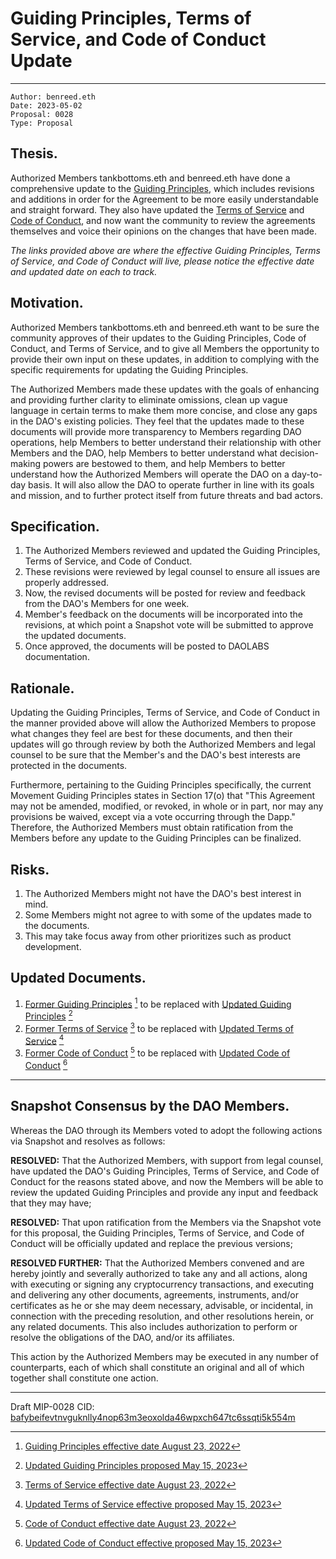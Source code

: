 # Guiding Principles, Terms of Service, and Code of Conduct Update

---

```
Author: benreed.eth
Date: 2023-05-02
Proposal: 0028
Type: Proposal
```

## Thesis.

Authorized Members tankbottoms.eth and benreed.eth have done a comprehensive update to the [Guiding Principles](https://move.xyz/daolabs/daos/move/legal/guiding-principles.md), which includes revisions and additions in order for the Agreement to be more easily understandable and straight forward. They also have updated the [Terms of Service](https://move.xyz/daolabs/daos/move/legal/tos.md) and [Code of Conduct](https://move.xyz/daolabs/daos/move/resources/code-of-conduct.md), and now want the community to review the agreements themselves and voice their opinions on the changes that have been made.

_The links provided above are where the effective Guiding Principles, Terms of Service, and Code of Conduct will live, please notice the effective date and updated date on each to track._

## Motivation.

Authorized Members tankbottoms.eth and benreed.eth want to be sure the community approves of their updates to the Guiding Principles, Code of Conduct, and Terms of Service, and to give all Members the opportunity to provide their own input on these updates, in addition to complying with the specific requirements for updating the Guiding Principles.

The Authorized Members made these updates with the goals of enhancing and providing further clarity to eliminate omissions, clean up vague language in certain terms to make them more concise, and close any gaps in the DAO's existing policies. They feel that the updates made to these documents will provide more transparency to Members regarding DAO operations, help Members to better understand their relationship with other Members and the DAO, help Members to better understand what decision-making powers are bestowed to them, and help Members to better understand how the Authorized Members will operate the DAO on a day-to-day basis. It will also allow the DAO to operate further in line with its goals and mission, and to further protect itself from future threats and bad actors.

## Specification.

1. The Authorized Members reviewed and updated the Guiding Principles, Terms of Service, and Code of Conduct.
2. These revisions were reviewed by legal counsel to ensure all issues are properly addressed.
3. Now, the revised documents will be posted for review and feedback from the DAO's Members for one week.
4. Member's feedback on the documents will be incorporated into the revisions, at which point a Snapshot vote will be submitted to approve the updated documents.
5. Once approved, the documents will be posted to DAOLABS documentation.

## Rationale.

Updating the Guiding Principles, Terms of Service, and Code of Conduct in the manner provided above will allow the Authorized Members to propose what changes they feel are best for these documents, and then their updates will go through review by both the Authorized Members and legal counsel to be sure that the Member's and the DAO's best interests are protected in the documents.

Furthermore, pertaining to the Guiding Principles specifically, the current Movement Guiding Principles states in Section 17(o) that "This Agreement may not be amended, modified, or revoked, in whole or in part, nor may any provisions be waived, except via a vote occurring through the Dapp." Therefore, the Authorized Members must obtain ratification from the Members before any update to the Guiding Principles can be finalized.

## Risks.

1. The Authorized Members might not have the DAO's best interest in mind.
2. Some Members might not agree to with some of the updates made to the documents.
3. This may take focus away from other prioritizes such as product development.

## Updated Documents.

1. [Former Guiding Principles](https://move.xyz/pdfs/mips/attachments/mip-0028-001-guiding-principles.pdf) [^1] to be replaced with [Updated Guiding Principles](https://move.xyz/pdfs/mips/attachments/mip-0028-004-guiding-principles-updated.pdf) [^4]
2. [Former Terms of Service](https://move.xyz/pdfs/mips/attachments/mip-0028-002-tos.pdf) [^2] to be replaced with [Updated Terms of Service](https://move.xyz/pdfs/mips/attachments/mip-0028-005-20230515-tos.pdf) [^5]
3. [Former Code of Conduct](https://move.xyz/pdfs/mips/attachments/mip-0028-003-code-of-conduct.pdf) [^3] to be replaced with [Updated Code of Conduct](https://move.xyz/pdfs/mips/attachments/mip-0028-006-20230515-code-of-conduct.pdf) [^6]

---

## Snapshot Consensus by the DAO Members.

Whereas the DAO through its Members voted to adopt the following actions via Snapshot and resolves as follows:

**RESOLVED:** That the Authorized Members, with support from legal counsel, have updated the DAO's Guiding Principles, Terms of Service, and Code of Conduct for the reasons stated above, and now the Members will be able to review the updated Guiding Principles and provide any input and feedback that they may have;

**RESOLVED:** That upon ratification from the Members via the Snapshot vote for this proposal, the Guiding Principles, Terms of Service, and Code of Conduct will be officially updated and replace the previous versions;

**RESOLVED FURTHER:** That the Authorized Members convened and are hereby jointly and severally authorized to take any and all actions, along with executing or signing any cryptocurrency transactions, and executing and delivering any other documents, agreements, instruments, and/or certificates as he or she may deem necessary, advisable, or incidental, in connection with the preceding resolution, and other resolutions herein, or any related documents. This also includes authorization to perform or resolve the obligations of the DAO, and/or its affiliates.

This action by the Authorized Members may be executed in any number of counterparts, each of which shall constitute an original and all of which together shall constitute one action.

[^1]: [Guiding Principles effective date August 23, 2022](https://move.xyz/pdfs/mips/attachments/mip-0028-001-guiding-principles.pdf)
[^2]: [Terms of Service effective date August 23, 2022](https://move.xyz/pdfs/mips/attachments/mip-0028-002-tos.pdf)
[^3]: [Code of Conduct effective date August 23, 2022](https://move.xyz/pdfs/mips/attachments/mip-0028-003-code-of-conduct.pdf)
[^4]: [Updated Guiding Principles proposed May 15, 2023](https://move.xyz/pdfs/mips/attachments/mip-0028-004-20230515-guiding-principles-updated.pdf)
[^5]: [Updated Terms of Service effective proposed May 15, 2023](https://move.xyz/pdfs/mips/attachments/mip-0028-005-20230515-tos.pdf)
[^6]: [Updated Code of Conduct effective proposed May 15, 2023](https://move.xyz/pdfs/mips/attachments/mip-0028-006-20230515-code-of-conduct.pdf)

---

Draft MIP-0028 CID: [bafybeifevtnvguknlly4nop63m3eoxolda46wpxch647tc6ssqti5k554m](https://bafybeicftvdifa5r35i3xrgjxxqbqztyio4n4ea3ldubzurtkefwoouhxq.ipfs.nftstorage.link/mip-28)